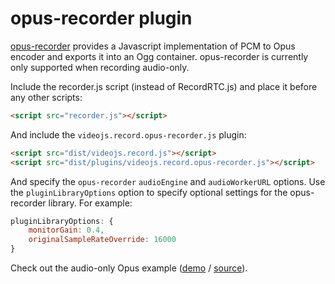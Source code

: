 # opus-recorder plugin

[opus-recorder](https://github.com/chris-rudmin/Recorderjs) provides a Javascript
implementation of PCM to Opus encoder and exports it into an Ogg container.
opus-recorder is currently only supported when recording audio-only.

Include the recorder.js script (instead of RecordRTC.js) and place it before
any other scripts:

```html
<script src="recorder.js"></script>
```

And include the `videojs.record.opus-recorder.js` plugin:

```html
<script src="dist/videojs.record.js"></script>
<script src="dist/plugins/videojs.record.opus-recorder.js"></script>
```

And specify the `opus-recorder` `audioEngine` and `audioWorkerURL` options.
Use the `pluginLibraryOptions` option to specify optional settings for the opus-recorder library. For example:

```javascript
pluginLibraryOptions: {
    monitorGain: 0.4,
    originalSampleRateOverride: 16000
}
```

Check out the audio-only Opus example ([demo](https://collab-project.github.io/videojs-record/examples/audio-only-opus.html) / [source](https://github.com/collab-project/videojs-record/blob/master/examples/plugins/audio-only-opus.html)).
